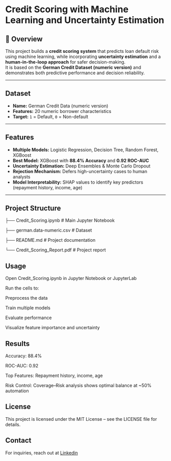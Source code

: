 # Credit Scoring with Machine Learning and Uncertainty Estimation

## 📌 Overview
This project builds a **credit scoring system** that predicts loan default risk using machine learning, while incorporating **uncertainty estimation** and a **human-in-the-loop approach** for safer decision-making.  
It is based on the **German Credit Dataset (numeric version)** and demonstrates both predictive performance and decision reliability.

---

## Dataset
- **Name:** German Credit Data (numeric version)  
- **Features:** 20 numeric borrower characteristics  
- **Target:** `1` = Default, `0` = Non-default  

---

## Features
- **Multiple Models:** Logistic Regression, Decision Tree, Random Forest, XGBoost  
- **Best Model:** XGBoost with **88.4% Accuracy** and **0.92 ROC-AUC**  
- **Uncertainty Estimation:** Deep Ensembles & Monte Carlo Dropout  
- **Rejection Mechanism:** Defers high-uncertainty cases to human analysts  
- **Model Interpretability:** SHAP values to identify key predictors (repayment history, income, age)  

---

## Project Structure
├── Credit_Scoring.ipynb # Main Jupyter Notebook

├── german.data-numeric.csv # Dataset

├── README.md # Project documentation

└── Credit_Scoring_Report.pdf # Project report

## Usage
Open Credit_Scoring.ipynb in Jupyter Notebook or JupyterLab

Run the cells to:

Preprocess the data

Train multiple models

Evaluate performance

Visualize feature importance and uncertainty

## Results
Accuracy: 88.4%

ROC-AUC: 0.92

Top Features: Repayment history, income, age

Risk Control: Coverage–Risk analysis shows optimal balance at ~50% automation

## License
This project is licensed under the MIT License – see the LICENSE file for details.

## Contact
For inquiries, reach out at [Linkedin](https://www.linkedin.com/in/arunabiz/)

